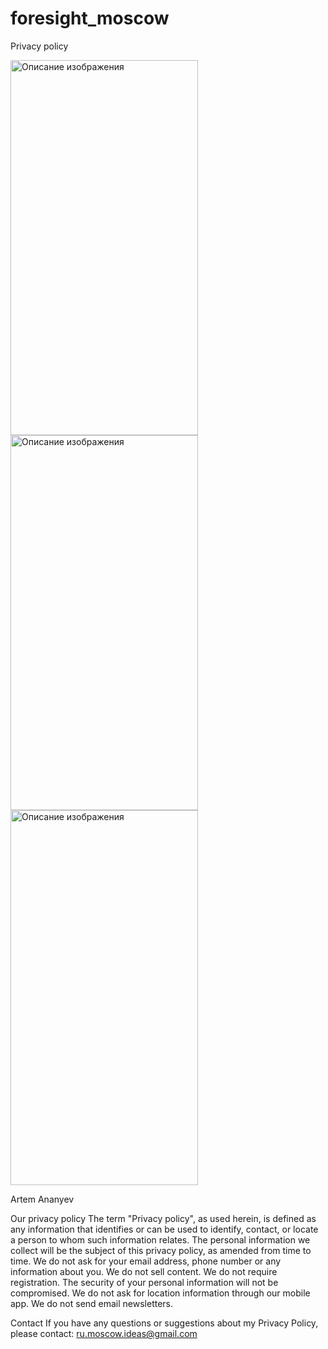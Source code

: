 # foresight_moscow
Privacy policy


<img src="https://github.com/user-attachments/assets/d2b92b90-09c9-48d5-99e5-26ac69caed49" width="300" height="600" alt="Описание изображения">
<img src="https://github.com/user-attachments/assets/7715b298-fd8c-4517-9d47-a4a156631009" width="300" height="600" alt="Описание изображения">
<img src="https://github.com/user-attachments/assets/76fd146c-e207-4252-9fd9-34cdeacf9c10" width="300" height="600" alt="Описание изображения">



Artem Ananyev

Our privacy policy The term "Privacy policy", as used herein,
is defined as any information that identifies or can be used to identify, contact,
or locate a person to whom such information relates. The personal information we collect will
be the subject of this privacy policy, as amended from time to time. We do not ask for your email
address, phone number or any information about you. We do not sell content. We do not require registration.
The security of your personal information will not be compromised. We do not ask for location
information through our mobile app. We do not send email newsletters.

Contact If you have any questions or suggestions about my Privacy Policy, please contact: ru.moscow.ideas@gmail.com
